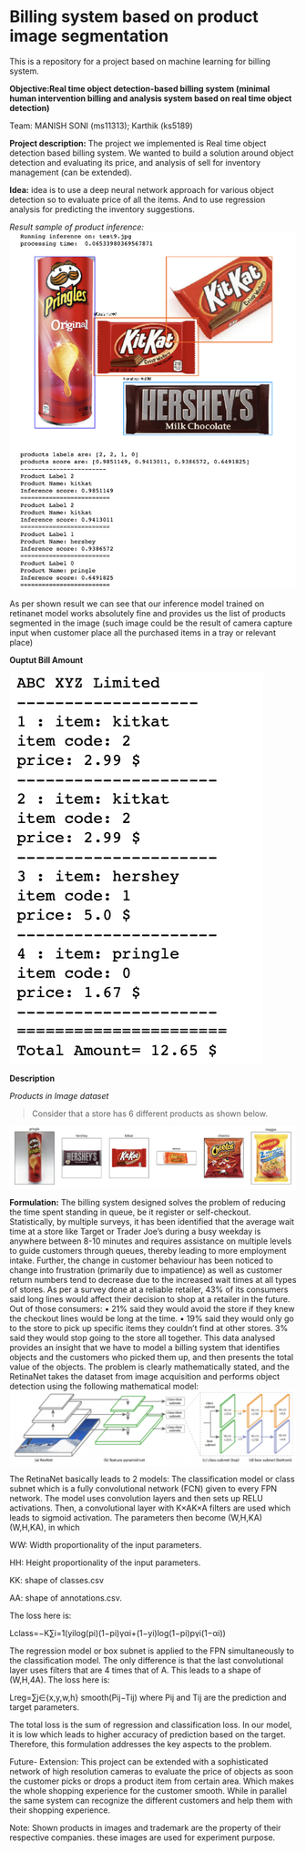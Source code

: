 # Billing system based on product image segmentation
This is a repository for a project based on machine learning for billing system.

**Objective:Real time object detection-based billing system (minimal human intervention billing and analysis system based on real time object detection)**

Team: 
MANISH SONI (ms11313); 
Karthik  (ks5189)


**Project description:**
The project we implemented is Real time object detection based billing system. We wanted to build a solution around object detection and evaluating its price, and analysis of sell for inventory management (can be extended).


**Idea:** idea is to use a deep neural network approach for various object detection so to evaluate price of all the items. And to use regression analysis for predicting the inventory suggestions.

*Result sample of product inference:*
<img src="https://raw.githubusercontent.com/thewitking/billing-system/master/etc/images/sample_output.png" title="Result sample" alt="sample output">


As per shown result we can see that our inference model trained on retinanet model works absolutely fine and provides us the list of products segmented in the image (such image could be the result of camera capture input when customer place all the purchased items in a tray or relevant place)

**Ouptut Bill Amount**


<img src="https://raw.githubusercontent.com/thewitking/billing-system/master/etc/images/output_total.png" title="Result sample" align="center" alt="sample output">



**Description**

*Products in Image dataset*

>Consider that a store has 6 different products as shown below.

<img src="https://raw.githubusercontent.com/thewitking/billing-system/master/etc/images/product.png" title="Result sample" align="center" alt="products">



**Formulation:**
The billing system designed solves the problem of reducing the time spent standing in queue, be it register or self-checkout. Statistically, by multiple surveys, it has been identified that the average wait time at a store like Target or Trader Joe’s during a busy weekday is anywhere between 8-10 minutes and requires assistance on multiple levels to guide customers through queues, thereby leading to more employment intake. Further, the change in customer behaviour has been noticed to change into frustration (primarily due to impatience) as well as customer return numbers tend to decrease due to the increased wait times at all types of stores. As per a survey done at a reliable retailer, 43% of its consumers said long lines would affect their decision to shop at a retailer in the future. 
Out of those consumers:
•	21% said they would avoid the store if they knew the checkout lines would be long at the time.
•	19% said they would only go to the store to pick up specific items they couldn’t find at other stores.
3% said they would stop going to the store all together. 
This data analysed provides an insight that we have to model a billing system that identifies objects and the customers who picked them up, and then presents the total value of the objects. 
The problem is clearly mathematically stated, and the RetinaNet takes the dataset from image acquisition and performs object detection using the following mathematical model:
<img src="https://raw.githubusercontent.com/thewitking/billing-system/master/etc/images/resnet.png" title="Result sample" align="center" alt="resnet">


The RetinaNet basically leads to 2 models:
The classification model or class subnet which is a fully convolutional network (FCN) given to every FPN network. The model uses convolution layers and then sets up RELU activations. Then, a convolutional layer with K×AK×A filters are used which leads to sigmoid activation. The parameters then become (W,H,KA)(W,H,KA), in which 

WW: Width proportionality of the input parameters.


HH: Height proportionality of the input parameters. 


KK: shape of classes.csv


AA: shape of annotations.csv.

The loss here is:


Lclass=−K∑i=1(yilog(pi)(1−pi)γαi+(1−yi)log(1−pi)pγi(1−αi))

The regression model or box subnet is applied to the FPN simultaneously to the classification model. The only difference is that the last convolutional layer uses filters that are 4 times that of A. This leads to a shape of (W,H,4A).
The loss here is:

Lreg=∑j∈{x,y,w,h} smooth(Pij−Tij)
where Pij and Tij are the prediction and target parameters.

The total loss is the sum of regression and classification loss. In our model, it is low which leads to higher accuracy of prediction based on the target.
Therefore, this formulation addresses the key aspects to the problem.


























Future- Extension: This project can be extended with a sophisticated network of high resolution cameras to evaluate the price of objects as soon the customer picks or drops a product item from certain area. Which makes the whole shopping experience for the customer smooth. While in parallel the same system can recognize the different customers and help them with their shopping experience.


Note: Shown products in images and trademark are the property of their respective companies. these images are used for experiment purpose. 
